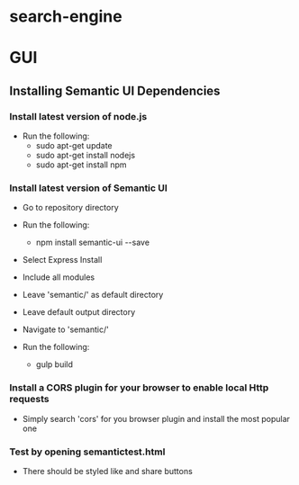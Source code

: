 # search-engine

# GUI
## Installing Semantic UI Dependencies
### Install latest version of node.js
* Run the following:
  * sudo apt-get update
  * sudo apt-get install nodejs
  * sudo apt-get install npm

### Install latest version of Semantic UI
* Go to repository directory
* Run the following:
  * npm install semantic-ui --save

* Select Express Install
* Include all modules
* Leave 'semantic/' as default directory
* Leave default output directory
* Navigate to 'semantic/'
* Run the following:
  * gulp build

### Install a CORS plugin for your browser to enable local Http requests
* Simply search 'cors' for you browser plugin and install the most popular one

### Test by opening semantictest.html
* There should be styled like and share buttons
